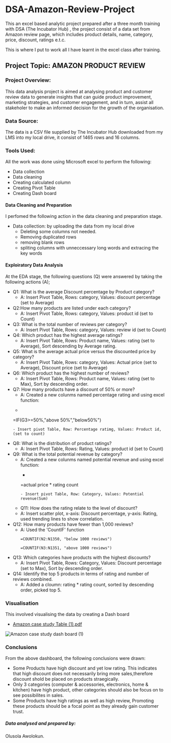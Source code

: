 # DSA-Amazon-Review-Project
This an excel based analytic project prepared after a three month training with DSA (The Incubator Hub) , the project consist of a data set from Amazon  review page, which includes product details, name, category, price, discount, ratings e.t.c.

This is where I put to work all I have learnt in the excel class after training.

## Project Topic: AMAZON PRODUCT REVIEW

### Project Overview: 
This data analysis project is aimed at analysing product and customer review data to generate insights that can guide product improvement, marketing strategies, and customer engagement, and in turn, assist all stakeholer to make an informed decision for the growth of the organisation. 

### Data Source: 
The data is a CSV file supplied by The Incubator Hub downloaded from my LMS into my local drive, it consist of 1465 rows and 16 columns.

### Tools Used: 
All the work was done using Microsoft excel to perform the following:
- Data collection
 - Data cleaning
 - Creating calculated column
 - Creating Pivot Table
 - Creating Dash board

 #### Data Cleaning and Preparation
 I perfomed the following action in the data cleaning and preparation stage.
 - Data collection: by uploading the data from my local drive
   - Deleting some columns not needed.
   - Removing duplicated rows
   - removing blank rows
   - spliting columns with unneccessary long words and extracing the key words
 #### Exploiratory Data Analysis
At the EDA stage, the following questions (Q) were answered by taking the following actions (A);
 - Q1: What is the average Discount percentage by Product category?
   - A: Insert Pivot Table, Rows: category, Values: discount percentage (set to Average)
 - Q2:How many products are listed under each category?
   - A: Insert Pivot Table, Rows: category, Values: product id (set to Count)
 - Q3: What is the total number of reviews per category?
   - A: Insert Pivot Table, Rows: category, Values: review id (set to Count)
 - Q4: Which product has the highest average ratings?
   - A: Insert Pivot Table, Rows: Product name, Values: rating (set to Average), Sort descending by Average rating.
 - Q5: What is the average actual price versus the discounted price by category?
   - A: Insert Pivot Table, Rows: category, Values: Actual price (set to Average), Discount price (set to Average)
 - Q6: Which product has the highest number of reviews?
   - A: Insert Pivot Table, Rows: Product name, Values: rating (set to Max), Sort by descending order.
 - Q7: How many products have a discount of 50% or more?
   - A: Created a new colunms named percentage rating and using excel function: 
    - ``` excel function
     =IF(G3>=50%,"above 50%","below50%")
     ```
    - Insert pivot Table, Row: Percentage ratimg, Values: Product id, (set to count)
  - Q8: What is the distribution of product ratings?
    - A: Insert Pivot Table, Rows: Rating, Values: product id (set to Count)
- Q9: What is the total potential revenue by category?
  - A: Created a new colunms named potential revenue and using excel function: 
    - ``` excel function
     =actual price * rating count
      ```
    - Insert pivot Table, Row: Category, Values: Potential revenue(Sum)
  - Q11: How does the rating relate to the level of discount?
   - A: Insert scatter plot, x-axis: Discount percentage, y-axis: Rating, used trending lines to show correlation.
 - Q12: How many products have fewer than 1,000 reviews?
   -  A: Used the 'CountIF' function
      ```
      =COUNTIF(N2:N1350, "below 1000 reviews")
      ```
      ```
      =COUNTIF(N3:N1351, "above 1000 reviews")
      ```
- Q13: Which categories have products with the highest discounts?
  - A: Insert Pivot Table, Rows: Category, Values: Discount percentage (set to Max), Sort by descending order.
- Q14: Identify the top 5 products in terms of rating and number of reviews combined.
  - A: Added a cloumn: rating * rating count, sorted by descending order, picked top 5.
### Visualisation  
This involved visualising the data by creating a Dash board
   
 - [Amazon case study Table (1).pdf](https://github.com/user-attachments/files/21072420/Amazon.case.study.Table.1.pdf)

![Amazon case study dash board (1)](https://github.com/user-attachments/assets/72f71194-50bc-4ff9-8429-9b4b4dfc22ee)

### Conclusions
From the above dashboard, the following conclusions were drawn:
- Some Products have high discount and yet low rating. This indicates that high discount does not necessarily bring more sales,therefore discount shold be placed on products straegically.
- Only 3 categories (computer & accessories, electronics, home & kitchen) have high product, other categories should also be focus on to see possibilites in sales.
- Some Products have high ratings as well as high review, Promoting these products should be a focal point as they already gain customer trust.

##### Data analysed and prepared by:
Olusola Awolokun.
